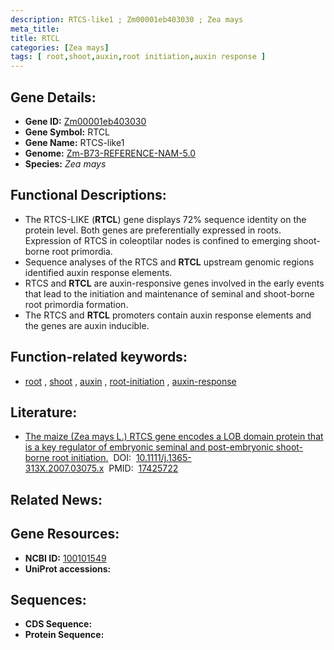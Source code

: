 ```yaml
---
description: RTCS-like1 ; Zm00001eb403030 ; Zea mays
meta_title:
title: RTCL
categories: [Zea mays]
tags: [ root,shoot,auxin,root initiation,auxin response ]
---
```


## Gene Details:
- **Gene ID:**	[Zm00001eb403030](https://www.maizegdb.org/gene_center/gene/Zm00001eb403030)
- **Gene Symbol:** RTCL
- **Gene Name:** RTCS-like1
- **Genome:** [Zm-B73-REFERENCE-NAM-5.0](https://www.maizegdb.org/genome/assembly/Zm-B73-REFERENCE-NAM-5.0)
- **Species:** *Zea mays*

## Functional Descriptions:
   - The RTCS-LIKE (**RTCL**) gene displays 72% sequence identity on the protein level. Both genes are preferentially expressed in roots. Expression of RTCS in coleoptilar nodes is confined to emerging shoot-borne root primordia.
   - Sequence analyses of the RTCS and **RTCL** upstream genomic regions identified auxin response elements.
   - RTCS and **RTCL** are auxin-responsive genes involved in the early events that lead to the initiation and maintenance of seminal and shoot-borne root primordia formation.
   - The RTCS and **RTCL** promoters contain auxin response elements and the genes are auxin inducible.

## Function-related keywords:
- [root](/tags/root/)&nbsp;,&nbsp;[shoot](/tags/shoot/)&nbsp;,&nbsp;[auxin](/tags/auxin/)&nbsp;,&nbsp;[root-initiation](/tags/root-initiation/)&nbsp;,&nbsp;[auxin-response](/tags/auxin-response/)

## Literature:
   - [The maize (Zea mays L.) RTCS gene encodes a LOB domain protein that is a key regulator of embryonic seminal and post-embryonic shoot-borne root initiation.]( https://onlinelibrary.wiley.com/doi/10.1111/j.1365-313X.2007.03075.x)&nbsp;&nbsp;DOI:&nbsp;&nbsp;[10.1111/j.1365-313X.2007.03075.x](https://onlinelibrary.wiley.com/doi/10.1111/j.1365-313X.2007.03075.x)&nbsp;&nbsp;PMID:&nbsp;&nbsp;[17425722](https://pubmed.ncbi.nlm.nih.gov/17425722/)

## Related News:

## Gene Resources:
- **NCBI ID:** [100101549](https://www.ncbi.nlm.nih.gov/gene/?term=100101549)
- **UniProt accessions:** [](https://www.uniprot.org/uniprotkb//entry)



## Sequences:
- **CDS Sequence:**
- **Protein Sequence:**
